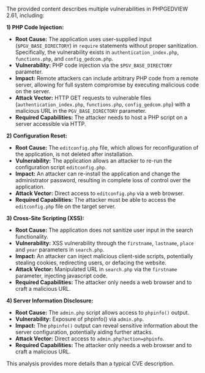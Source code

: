 The provided content describes multiple vulnerabilities in PHPGEDVIEW 2.61, including:

**1) PHP Code Injection:**

*   **Root Cause:** The application uses user-supplied input (`$PGV_BASE_DIRECTORY`) in `require` statements without proper sanitization. Specifically, the vulnerability exists in `authentication_index.php`, `functions.php`, and `config_gedcom.php`.
*   **Vulnerability:**  PHP code injection via the `$PGV_BASE_DIRECTORY` parameter.
*   **Impact:** Remote attackers can include arbitrary PHP code from a remote server, allowing for full system compromise by executing malicious code on the server.
*   **Attack Vector:** HTTP GET requests to vulnerable files (`authentication_index.php`, `functions.php`, `config_gedcom.php`) with a malicious URL in the `PGV_BASE_DIRECTORY` parameter.
*   **Required Capabilities:** The attacker needs to host a PHP script on a server accessible via HTTP.

**2) Configuration Reset:**

*   **Root Cause:** The `editconfig.php` file, which allows for reconfiguration of the application, is not deleted after installation.
*   **Vulnerability:** The application allows an attacker to re-run the configuration script `editconfig.php`.
*   **Impact:** An attacker can re-install the application and change the administrator password, resulting in complete loss of control over the application.
*   **Attack Vector:** Direct access to `editconfig.php` via a web browser.
*   **Required Capabilities:** The attacker must be able to access the `editconfig.php` file on the target server.

**3) Cross-Site Scripting (XSS):**

*   **Root Cause:** The application does not sanitize user input in the search functionality.
*   **Vulnerability:** XSS vulnerability through the `firstname`, `lastname`, `place` and `year` parameters in `search.php`.
*   **Impact:** An attacker can inject malicious client-side scripts, potentially stealing cookies, redirecting users, or defacing the website.
*   **Attack Vector:** Manipulated URL in `search.php` via the `firstname` parameter, injecting javascript code.
*   **Required Capabilities:** The attacker only needs a web browser and to craft a malicious URL.

**4) Server Information Disclosure:**

*   **Root Cause:** The `admin.php` script allows access to `phpinfo()` output.
*  **Vulnerability:**  Exposure of phpinfo() via `admin.php`.
*   **Impact:** The `phpinfo()` output can reveal sensitive information about the server configuration, potentially aiding further attacks.
*  **Attack Vector:** Direct access to `admin.php?action=phpinfo`.
*  **Required Capabilities:** The attacker only needs a web browser and to craft a malicious URL.

This analysis provides more details than a typical CVE description.